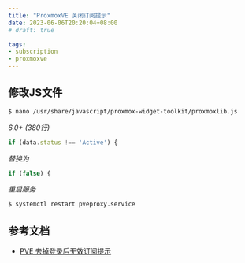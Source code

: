 ```yaml
---
title: "ProxmoxVE 关闭订阅提示"
date: 2023-06-06T20:20:04+08:00
# draft: true

tags:
- subscription
- proxmoxve
---
```


## 修改JS文件
```bash
$ nano /usr/share/javascript/proxmox-widget-toolkit/proxmoxlib.js
```
*6.0+ (380行)*
```javascript
if (data.status !== 'Active') {
```
*替换为*
```javascript
if (false) {
```
*重启服务*
```bash
$ systemctl restart pveproxy.service
```

## 参考文档
- [PVE 去掉登录后无效订阅提示](https://blog.csdn.net/qq_34667723/article/details/108151518)
